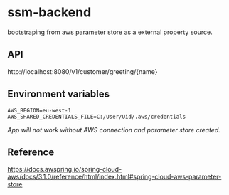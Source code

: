 # ssm-backend
bootstraping from aws parameter store as a external property source.

## API
http://localhost:8080/v1/customer/greeting/{name}

## Environment variables
`AWS_REGION=eu-west-1
AWS_SHARED_CREDENTIALS_FILE=C:/User/Uid/.aws/credentials`

_App will not work without AWS connection and parameter store created._
## Reference
https://docs.awspring.io/spring-cloud-aws/docs/3.1.0/reference/html/index.html#spring-cloud-aws-parameter-store

